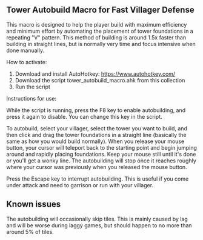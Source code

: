 ## Tower Autobuild Macro for Fast Villager Defense

This macro is designed to help the player build with maximum efficiency and minimum effort by automating the placement of tower foundations in a repeating "V" pattern.
This method of building is around 1.5x faster than building in straight lines, but is normally very time and focus intensive when done manually. 

How to activate:

1. Download and install AutoHotkey: https://www.autohotkey.com/
2. Download the script tower_autobuild_macro.ahk from this collection
3. Run the script 

Instructions for use:

While the script is running, press the F8 key to enable autobuilding, and press it again to disable. You can change this key in the script.

To autobuild, select your villager, select the tower you want to build, and then click and drag the tower foundations in a straight line (basically the same as how you would build normally).
When you release your mouse button, your cursor will teleport back to the starting point and begin jumping around and rapidly placing foundations. Keep your mouse still until it's done or you'll get a wonky line.
The autobuilding will stop once it reaches roughly where your cursor was previously when you released the mouse button. 

Press the Escape key to interrupt autobuilding. This is useful if you come under attack and need to garrison or run with your villager. 

## Known issues

The autobuilding will occasionally skip tiles. This is mainly caused by lag and will be worse during laggy games, but should happen to no more than around 5% of tiles.
